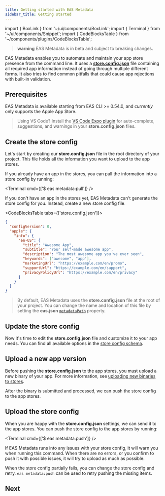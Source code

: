 ```yaml
---
title: Getting started with EAS Metadata
sidebar_title: Getting started
---
```


import { BoxLink } from '~/ui/components/BoxLink';
import { Terminal } from '~/ui/components/Snippet';
import { CodeBlocksTable } from '~/components/plugins/CodeBlocksTable';

> **warning** EAS Metadata is in beta and subject to breaking changes.

EAS Metadata enables you to automate and maintain your app store presence from the command line. It uses a [**store.config.json**](./config.md#static-store-config) file containing all required app information instead of going through multiple different forms. It also tries to find common pitfalls that could cause app rejections with built-in validation.

## Prerequisites

EAS Metadata is available starting from EAS CLI >= 0.54.0, and _currently_ only supports the Apple App Store.

> Using VS Code? Install the [VS Code Expo plugin](https://github.com/expo/vscode-expo#readme) for auto-complete, suggestions, and warnings in your **store.config.json** files.

## Create the store config

Let's start by creating our **store.config.json** file in the root directory of your project. This file holds all the information you want to upload to the app stores.

If you already have an app in the stores, you can pull the information into a store config by running:

<Terminal cmd={['$ eas metadata:pull']} />

If you don't have an app in the stores yet, EAS Metadata can't generate the store config for you. Instead, create a new store config file.

<CodeBlocksTable tabs={['store.config.json']}>

```json
{
  "configVersion": 0,
  "apple": {
    "info": {
      "en-US": {
        "title": "Awesome App",
        "subtitle": "Your self-made awesome app",
        "description": "The most awesome app you've ever seen",
        "keywords": ["awesome", "app"],
        "marketingUrl": "https://example.com/en/promo",
        "supportUrl": "https://example.com/en/support",
        "privacyPolicyUrl": "https://example.com/en/privacy"
      }
    }
  }
}
```

</CodeBlocksTable>

> By default, EAS Metadata uses the **store.config.json** file at the root of your project. You can change the name and location of this file by setting the **eas.json** [`metadataPath`](../../submit/eas-json.md#metadatapath) property.

## Update the store config

Now it's time to edit the **store.config.json** file and customize it to your app needs. You can find all available options in the [store config schema](./schema.md).

## Upload a new app version

Before pushing the **store.config.json** to the app stores, you must upload a new binary of your app. For more information, see [uploading new binaries to stores](../../submit/introduction.md).

After the binary is submitted and processed, we can push the store config to the app stores.

## Upload the store config

When you are happy with the **store.config.json** settings, we can send it to the app stores. You can push the store config to the app stores by running:

<Terminal cmd={['$ eas metadata:push']} />

If EAS Metadata runs into any issues with your store config, it will warn you when running this command. When there are no errors, or you confirm to push it with possible issues, it will try to upload as much as possible.

When the store config partially fails, you can change the store config and retry. `eas metadata:push` can be used to retry pushing the missing items.

## Next

<BoxLink title="Customize the store config" href="/eas/metadata/config" description="Customize the store config to adapt EAS Metadata to your preferred workflow." />

<BoxLink title="Store config schema" href="/eas/metadata/schema" description="Explore all configurable options EAS Metadata has to offer." />
